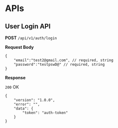 # APIs

## User Login API

**POST** `/api/v1/auth/login`

**Request Body**

```
{
    "email":"test2@gmail.com", // required, string
    "password":"testpswD@" // required, string
}
```

**Response**

`200` OK

```
{
    "version": "1.0.0",
    "error": "",
    "data": {
        "token": "auth-token"
    }
}
```
